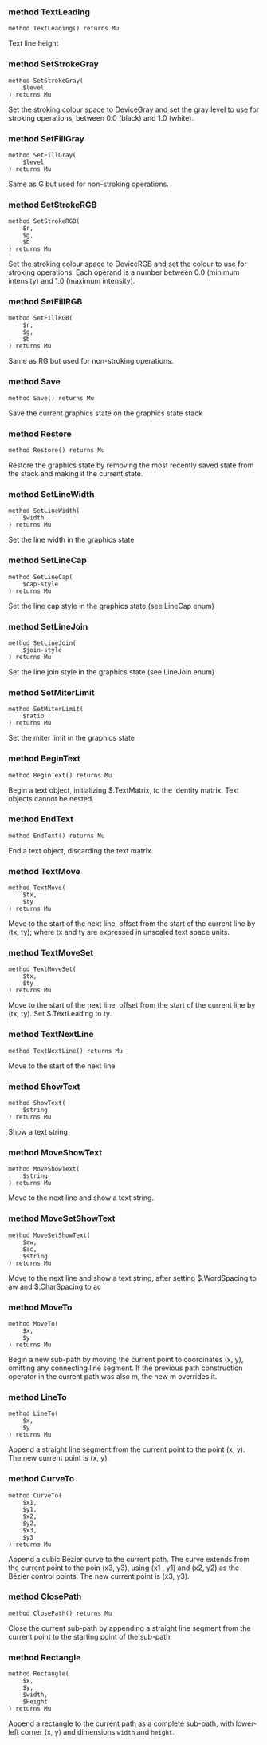 ### method TextLeading

```perl6
method TextLeading() returns Mu
```

Text line height

### method SetStrokeGray

```perl6
method SetStrokeGray(
    $level
) returns Mu
```

Set the stroking colour space to DeviceGray and set the gray level to use for stroking operations, between 0.0 (black) and 1.0 (white).

### method SetFillGray

```perl6
method SetFillGray(
    $level
) returns Mu
```

Same as G but used for non-stroking operations.

### method SetStrokeRGB

```perl6
method SetStrokeRGB(
    $r,
    $g,
    $b
) returns Mu
```

Set the stroking colour space to DeviceRGB and set the colour to use for stroking operations. Each operand is a number between 0.0 (minimum intensity) and 1.0 (maximum intensity).

### method SetFillRGB

```perl6
method SetFillRGB(
    $r,
    $g,
    $b
) returns Mu
```

Same as RG but used for non-stroking operations.

### method Save

```perl6
method Save() returns Mu
```

Save the current graphics state on the graphics state stack

### method Restore

```perl6
method Restore() returns Mu
```

Restore the graphics state by removing the most recently saved state from the stack and making it the current state.

### method SetLineWidth

```perl6
method SetLineWidth(
    $width
) returns Mu
```

Set the line width in the graphics state

### method SetLineCap

```perl6
method SetLineCap(
    $cap-style
) returns Mu
```

Set the line cap style in the graphics state (see LineCap enum)

### method SetLineJoin

```perl6
method SetLineJoin(
    $join-style
) returns Mu
```

Set the line join style in the graphics state (see LineJoin enum)

### method SetMiterLimit

```perl6
method SetMiterLimit(
    $ratio
) returns Mu
```

Set the miter limit in the graphics state

### method BeginText

```perl6
method BeginText() returns Mu
```

Begin a text object, initializing $.TextMatrix, to the identity matrix. Text objects cannot be nested.

### method EndText

```perl6
method EndText() returns Mu
```

End a text object, discarding the text matrix.

### method TextMove

```perl6
method TextMove(
    $tx,
    $ty
) returns Mu
```

Move to the start of the next line, offset from the start of the current line by (tx, ty); where tx and ty are expressed in unscaled text space units.

### method TextMoveSet

```perl6
method TextMoveSet(
    $tx,
    $ty
) returns Mu
```

Move to the start of the next line, offset from the start of the current line by (tx, ty). Set $.TextLeading to ty.

### method TextNextLine

```perl6
method TextNextLine() returns Mu
```

Move to the start of the next line

### method ShowText

```perl6
method ShowText(
    $string
) returns Mu
```

Show a text string

### method MoveShowText

```perl6
method MoveShowText(
    $string
) returns Mu
```

Move to the next line and show a text string.

### method MoveSetShowText

```perl6
method MoveSetShowText(
    $aw,
    $ac,
    $string
) returns Mu
```

Move to the next line and show a text string, after setting $.WordSpacing to aw and $.CharSpacing to ac

### method MoveTo

```perl6
method MoveTo(
    $x,
    $y
) returns Mu
```

Begin a new sub-path by moving the current point to coordinates (x, y), omitting any connecting line segment. If the previous path construction operator in the current path was also m, the new m overrides it.

### method LineTo

```perl6
method LineTo(
    $x,
    $y
) returns Mu
```

Append a straight line segment from the current point to the point (x, y). The new current point is (x, y).

### method CurveTo

```perl6
method CurveTo(
    $x1,
    $y1,
    $x2,
    $y2,
    $x3,
    $y3
) returns Mu
```

Append a cubic Bézier curve to the current path. The curve extends from the current point to the poin (x3, y3), using (x1 , y1) and (x2, y2) as the Bézier control points. The new current point is (x3, y3).

### method ClosePath

```perl6
method ClosePath() returns Mu
```

Close the current sub-path by appending a straight line segment from the current point to the starting point of the sub-path.

### method Rectangle

```perl6
method Rectangle(
    $x,
    $y,
    $width,
    $Height
) returns Mu
```

Append a rectangle to the current path as a complete sub-path, with lower-left corner (x, y) and dimensions `width` and `height`.

